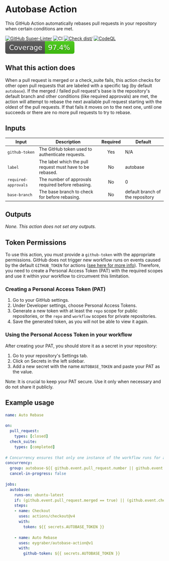 # Autobase Action

This GitHub Action automatically rebases pull requests in your repository when certain conditions are met.

[![GitHub Super-Linter](https://github.com/actions/typescript-action/actions/workflows/linter.yml/badge.svg)](https://github.com/super-linter/super-linter)
![CI](https://github.com/actions/typescript-action/actions/workflows/ci.yml/badge.svg)
[![Check dist/](https://github.com/actions/typescript-action/actions/workflows/check-dist.yml/badge.svg)](https://github.com/actions/typescript-action/actions/workflows/check-dist.yml)
[![CodeQL](https://github.com/actions/typescript-action/actions/workflows/codeql-analysis.yml/badge.svg)](https://github.com/actions/typescript-action/actions/workflows/codeql-analysis.yml)
[![Coverage](./badges/coverage.svg)](./badges/coverage.svg)

## What this action does

When a pull request is merged or a check_suite fails, this action checks for other open pull requests that are labeled with a specific tag (by default `autobase`). If the merged / failed pull request's base is the repository's default branch and other conditions (like required approvals) are met, the action will attempt to rebase the next available pull request starting with the oldest of the pull requests. If that fails it moves on to the next one, until one succeeds or there are no more pull requests to try to rebase.

## Inputs

| Input                  | Description                                                 | Required | Default |
|------------------------|-------------------------------------------------------------|:--------:|---------|
| `github-token`         | The GitHub token used to authenticate requests.             |   Yes    |   N/A   |
| `label`                | The label which the pull request must have to be rebased.   |   No     | autobase|
| `required-approvals`   | The number of approvals required before rebasing.           |   No     |   0     |
| `base-branch`          | The base branch to check for before rebasing.               |   No     | default branch of the repository |

## Outputs

_None. This action does not set any outputs._

## Token Permissions

To use this action, you must provide a `github-token` with the appropriate permissions. GitHub does not trigger new workflow runs on events caused by the default `GITHUB_TOKEN` for actions ([see here for more info](https://docs.github.com/en/actions/using-workflows/triggering-a-workflow#triggering-a-workflow-from-a-workflow)). Therefore, you need to create a Personal Access Token (PAT) with the required scopes and use it within your workflow to circumvent this limitation.

### Creating a Personal Access Token (PAT)

1. Go to your GitHub settings.
2. Under Developer settings, choose Personal Access Tokens.
3. Generate a new token with at least the `repo` scope for public repositories, or the `repo` and `workflow` scopes for private repositories.
4. Save the generated token, as you will not be able to view it again.

### Using the Personal Access Token in your workflow

After creating your PAT, you should store it as a secret in your repository:

1. Go to your repository's Settings tab.
2. Click on Secrets in the left sidebar.
3. Add a new secret with the name `AUTOBASE_TOKEN` and paste your PAT as the value.

Note: It is crucial to keep your PAT secure. Use it only when necessary and do not share it publicly.

## Example usage

```yml
name: Auto Rebase

on:
  pull_request:
    types: [closed]
  check_suite:
    types: [completed]

# Concurrency ensures that only one instance of the workflow runs for a given pull request or check suite.
concurrency:
  group: autobase-${{ github.event.pull_request.number || github.event.check_suite.id }}
  cancel-in-progress: false

jobs:
  autobase:
    runs-on: ubuntu-latest
    if: (github.event.pull_request.merged == true) || (github.event.check_suite.conclusion == 'failure')
    steps:
    - name: Checkout
      uses: actions/checkout@v4
      with:
        token: ${{ secrets.AUTOBASE_TOKEN }}

    - name: Auto Rebase
      uses: eygraber/autobase-action@v1
      with:
        github-token: ${{ secrets.AUTOBASE_TOKEN }}
```
